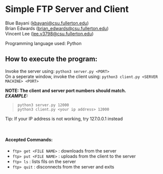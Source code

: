 # Simple FTP Server and Client
Blue Bayani (kbayani@csu.fullerton.edu)</br>
Brian Edwards (brian_edwards@csu.fullerton.edu)</br>
Vincent Lee (lee.v3798@csu.fullerton.edu)</br>

Programming language used: Python</br>

## How to execute the program: </br>
Invoke the server using: ```python3 server.py <PORT>``` </br>
On a seperate window, invoke the client using: ```python3 client.py <SERVER MACHINE> <PORT>```</br>

**NOTE: The client and server port numbers should match.**</br>
_**EXAMPLE:**_</br>
> ```python3 server.py 12000```</br> 
> ```python3 client.py <your ip address> 12000``` </br> 

Tip: If your IP address is not working, try 127.0.0.1 instead

</br>

#### Accepted Commands:</br>
- ```ftp> get <FILE NAME>``` :  downloads <FILE NAME> from the server</br>
- ```ftp> put <FILE NAME>``` :  uploads <FILE NAME> from the client to the server</br>
- ```ftp> ls```         :  lists fils on the server</br>
- ```ftp> quit```      :  disconnects from the server and exits</br>
